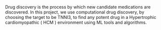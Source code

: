 Drug discovery is the process by which new candidate medications are discovered. In this project, we use computational drug discovery, by choosing the target to be TNNI3, to find any potent drug in a Hypertrophic cardiomyopathic ( HCM ) environment using ML tools and algorithms.
